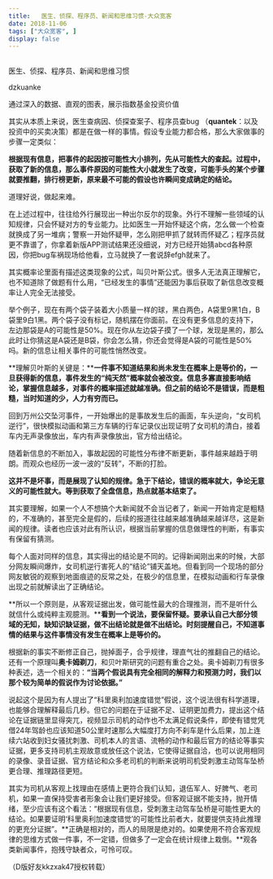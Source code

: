 ```yaml
---
title:   医生、侦探、程序员、新闻和思维习惯-大众宽客
date: 2018-11-06
tags: ["大众宽客", ]
display: false
---
```



## 



医生、侦探、程序员、新闻和思维习惯




dzkuanke




通过深入的数据、直观的图表，展示指数基金投资价值


其实从本质上来说，医生查病因、侦探查案子、程序员查bug （**quantek**：以及投资中的买卖决策）都是在做一样的事情。假设专业能力都合格，那么大家做事的步骤一定类似：

**根据现有信息，把事件的起因按可能性大小排列，先从可能性大的查起。过程中，获取了新的信息，那么事件原因的可能性大小就发生了改变，可能手头的某个步骤就要推翻，排行榜更新，原来最不可能的假设也许瞬间变成确定的结论。**

道理好说，做起来难。

在上述过程中，往往给外行展现出一种出尔反尔的现象。外行不理解一些领域的认知规律，只会怀疑对方的专业能力。比如医生一开始怀疑这个病，怎么做一个检查就换成了另一堆病；警察一开始怀疑甲，怎么刚把甲抓了就转而怀疑乙；程序员就更不靠谱了，你拿着新版APP测试结果还没细说，对方已经开始猜abcd各种原因，你把bug车祸现场给他看，立马就换了一套说辞efgh就来了。

其实概率论里面有描述这类现象的公式，叫贝叶斯公式。很多人无法真正理解它，也不知道除了做题有什么用，“已经发生的事情”还能因为事后获取了新信息改变概率让人完全无法接受。

举个例子，现在有两个袋子装着大小质量一样的球，黑白两色，A袋里9黑1白，B袋里9白1黑。两个袋子没有标记，随机摆在你面前。在没有更多信息的支持下，左边那袋是A的可能性是50%。现在你从左边袋子摸了一个球，发现是黑的，那么此时让你猜这是A袋还是B袋，你会怎么猜，你还会觉得是A袋的可能性是50%吗。新的信息让相关事件的可能性悄然改变。

**理解贝叶斯的关键是：****一件事不知道结果和尚未发生在概率上是等价的，一旦获得新的信息，事件发生的“纯天然”概率就会被改变。信息多寡直接影响结论，掌握信息越多，对事件的概率描述就越准确。但之前的结论不是错误，而是粗糙，当时知道的少，人力有穷而已。**

回到万州公交坠河事件，一开始爆出的是事故发生后的画面，车头逆向，“女司机逆行”，很快模拟动画和第三方车辆的行车记录仪出现证明了女司机的清白，接着车内无声录像放出，车内有声录像放出，官方给出结论。

随着新信息的不断加入，事故起因的可能性分布律不断更新，事件越来越趋于明朗。而观众也经历一波一波的“反转”，不断的打脸。

**这并不是坏事，而是展现了认知的规律。急于下结论，错误的概率就大，争论无意义的可能性就大。等到获取了全盘信息，热点就基本结束了。**

其实要理解，如果一个人不想搞个大新闻就不会当记者了，新闻一开始肯定是粗糙的，不准确的，甚至完全是假的，后续的报道往往越来越准确越来越详尽，这是新闻的规律。读者也应该对此有所认识，根据当前掌握的信息做理性的判断，有事实有保留有猜测。

每个人面对同样的信息，其实得出的结论是不同的。记得新闻刚出来的时候，大部分网友瞬间爆炸，女司机逆行害死人的“结论”铺天盖地。但看到同一个现场的部分网友敏锐的观察到地面痕迹的反常之处，在极少的信息里，在模拟动画和行车录像出现之前就解读出了正确结论。

**所以一个原则是，从客观证据出发，做可能性最大的合理推测，而不是听什么就信什么或纯粹主观臆测。****看到一个说法，要保留怀疑。要承认自己大部分领域的无知，缺知识缺证据，做不出结论就是做不出结论。时刻提醒自己，不知道事情的结果与这件事情没有发生在概率上是等价的。**

根据新的事实不断修正自己，抛掉面子，合乎规律，理直气壮的推翻自己的结论。还有一个原理叫**奥卡姆剃刀**，和贝叶斯研究的问题有重合之处。奥卡姆剃刀有很多种表述，选一个相关的：**“当两个假说具有完全相同的解释力和预测力时，我们以那个较为简单的假说作为讨论依据。”**

说起这个是因为有人提出了“科里奥利加速度错觉”假说，这个说法很有科学道理，也能够合理解释最后几秒。但它的问题在于证据不足、证明更加费力，提出这个结论在证据链里显得突兀，视频显示司机的动作也不太满足假说条件，即使有错觉凭借24年驾龄也应该知道50公里时速那么大幅度打方向不刹车是什么后果，加上连续六站收到妇女骚扰刺激、司机本人的言语、流畅的动作和最后官方的结论等事实证据，更多支持司机主观故意或放任这个说法，它使得证据自洽，也可以说用相同的录像、录音证据、官方结论和众多老司机的判断来说明司机受刺激主动驾车坠桥更合理、推理路径更短。

其实为司机从客观上找理由在感情上更符合我们认知，退伍军人、好脾气、老司机，如果一直保持受害者形象会让我们更好接受。但客观证据不能支持，抛开情绪，至少应该有这个看法：“根据现有信息，受刺激主动驾车坠桥是可能性更大的结论。如果要证明‘科里奥利加速度错觉’的可能性比前者大，就要提供支持此推理的更充分证据”。**正确是相对的，而人的局限是绝对的。如果使用不符合客观规律的思维方式做一件事，不一定错，但做多了一定会在统计规律上栽倒。**观各类新闻事件，抱残守缺者众，可怜可叹。



（D版好友kkzxak47授权转载）